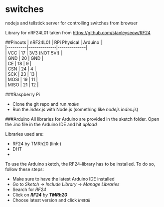 # switches
nodejs and tellstick server for controlling switches from browser

Library for nRF24L01 taken from https://github.com/stanleyseow/RF24

##Pinouts
| nRF24L01 | RPi Physical | Arduino      |  
|----------|--------------|--------------|  
| VCC      | 17           |     3V3 (NOT 5V!)     |  
| GND      | 20           |     GND      |  
| CE       | 18           |     9        |  
| CSN      | 24           |     4        |  
| SCK      | 23           |     13       |  
| MOSI     | 19           |     11       |  
| MISO     | 21           |     12       | 

###Raspberry Pi
- Clone the git repo and run *make*
- Run the *index.js* with Node.js (something like *nodejs index.js*)

###Arduino
All libraries for Arduino are provided in the sketch folder. Open the .ino file in the Arduino IDE and hit *upload*

Libraries used are:
- RF24 by TMRh20 (link:)
- DHT
- 
To use the Arduino sketch, the RF24-library has to be installed. To do so, follow these steps:
- Make sure to have the latest Arduino IDE installed
- Go to *Sketch* -> *Include Library* -> *Manage Libraries*
- Search for *RF24*
- Click on ***RF24*** *by* ***TMRh20***
- Choose latest version and click *install*
